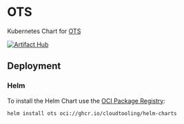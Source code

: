 # OTS

Kubernetes Chart for [OTS](https://github.com/Luzifer/ots)

[![Artifact Hub](https://img.shields.io/endpoint?url=https://artifacthub.io/badge/repository/ots)](https://artifacthub.io/packages/helm/ots/ots)

## Deployment

### Helm

To install the Helm Chart use the [OCI Package Registry](https://github.com/orgs/CloudTooling/packages):

```
helm install ots oci://ghcr.io/cloudtooling/helm-charts
```
